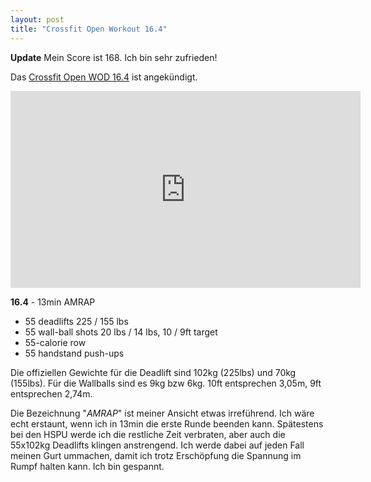 ```yaml
---
layout: post
title: "Crossfit Open Workout 16.4"
---
```

**Update** Mein Score ist 168. Ich bin sehr zufrieden!

Das [Crossfit Open WOD 16.4][0] ist angekündigt.

<iframe width="560" height="315" src="https://www.youtube-nocookie.com/embed/w9LHMzGR1hg" frameborder="0" allowfullscreen></iframe>

**16.4** - 13min AMRAP

* 55 deadlifts 225 / 155 lbs
* 55 wall-ball shots 20 lbs / 14 lbs, 10 / 9ft target
* 55-calorie row
* 55 handstand push-ups

Die offiziellen Gewichte für die Deadlift sind 102kg (225lbs) und 70kg (155lbs). Für die Wallballs sind es 9kg bzw 6kg. 10ft entsprechen 3,05m, 9ft entsprechen 2,74m.

Die Bezeichnung "*AMRAP*" ist meiner Ansicht etwas irreführend. Ich wäre echt erstaunt, wenn ich in 13min die erste Runde beenden kann. Spätestens bei den HSPU werde ich die restliche Zeit verbraten, aber auch die 55x102kg Deadlifts klingen anstrengend. Ich werde dabei auf jeden Fall meinen Gurt ummachen, damit ich trotz Erschöpfung die Spannung im Rumpf halten kann. Ich bin gespannt.

[0]: http://games.crossfit.com/workouts/the-open/2016#tabs-4

